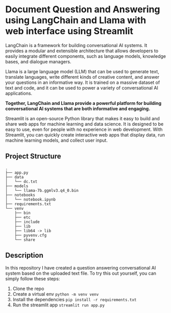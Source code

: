 # Document Question and Answering using LangChain and Llama with web interface using Streamlit

LangChain is a framework for building conversational AI systems. It provides a modular and extensible architecture that allows developers to easily integrate different components, such as language models, knowledge bases, and dialogue managers.

Llama is a large language model (LLM) that can be used to generate text, translate languages, write different kinds of creative content, and answer your questions in an informative way. It is trained on a massive dataset of text and code, and it can be used to power a variety of conversational AI applications.

**Together, LangChain and Llama provide a powerful platform for building conversational AI systems that are both informative and engaging.**

Streamlit is an open-source Python library that makes it easy to build and share web apps for machine learning and data science. It is designed to be easy to use, even for people with no experience in web development. With Streamlit, you can quickly create interactive web apps that display data, run machine learning models, and collect user input.

## Project Structure

```
.
├── app.py
├── data
│   └── dc.txt
├── models
│   └── llama-7b.ggmlv3.q4_0.bin
├── notebooks
│   └── notebook.ipynb
├── requirements.txt
└── venv
    ├── bin
    ├── etc
    ├── include
    ├── lib
    ├── lib64 -> lib
    ├── pyvenv.cfg
    └── share
```

## Description

In this repository I have created a question answering conversational AI system based on the uploaded text file. To try this out yourself, you can simply follow these steps:

1. Clone the repo
2. Create a virtual env ```python -m venv venv```
3. Install the dependencies ```pip install -r requirements.txt```
4. Run the streamlit app ```streamlit run app.py```